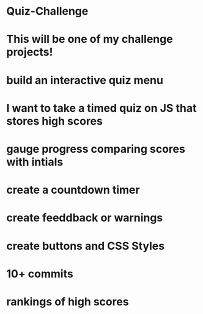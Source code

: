 # Quiz-Challenge
# This will be one of my challenge projects! 
# build an interactive quiz menu
# I want to take a timed quiz on JS that stores high scores
# gauge progress comparing scores with intials
# create a countdown timer 
# create feeddback or warnings 
# create buttons and CSS Styles
# 10+ commits
 # rankings of high scores